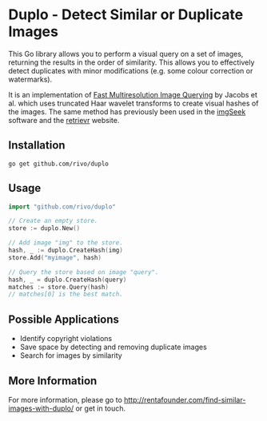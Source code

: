 # Duplo - Detect Similar or Duplicate Images

This Go library allows you to perform a visual query on a set of images, returning the results in the order of similarity. This allows you to effectively detect duplicates with minor modifications (e.g. some colour correction or watermarks).

It is an implementation of [Fast Multiresolution Image Querying](http://grail.cs.washington.edu/projects/query/mrquery.pdf) by Jacobs et al. which uses truncated Haar wavelet transforms to create visual hashes of the images. The same method has previously been used in the [imgSeek](http://www.imgseek.net) software and the [retrievr](http://labs.systemone.at/retrievr) website.

## Installation

```
go get github.com/rivo/duplo
```

## Usage

```go
import "github.com/rivo/duplo"

// Create an empty store.
store := duplo.New()

// Add image "img" to the store.
hash, _ := duplo.CreateHash(img)
store.Add("myimage", hash)

// Query the store based on image "query".
hash, _ = duplo.CreateHash(query)
matches := store.Query(hash)
// matches[0] is the best match.
```

## Possible Applications

* Identify copyright violations
* Save space by detecting and removing duplicate images
* Search for images by similarity

## More Information

For more information, please go to http://rentafounder.com/find-similar-images-with-duplo/ or get in touch.
